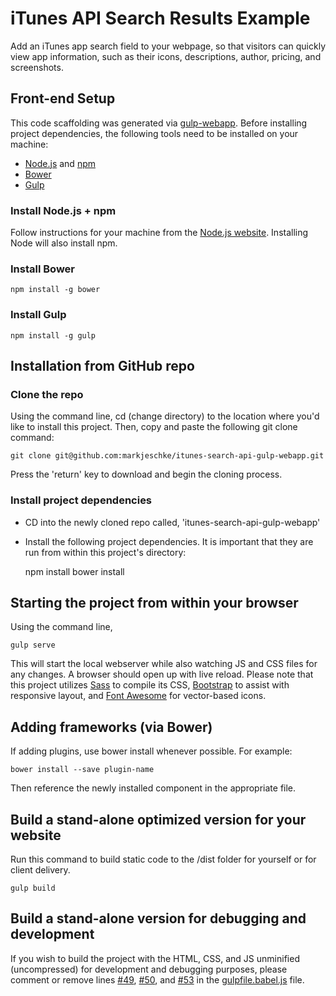 # iTunes API Search Results Example

Add an iTunes app search field to your webpage, so that visitors can quickly view app information, such as their icons, descriptions, author, pricing, and screenshots.

## Front-end Setup

 This code scaffolding was generated via [gulp-webapp](https://github.com/yeoman/generator-gulp-webapp). Before installing project dependencies, the following tools need to be installed on your machine:

- [Node.js](http://nodejs.org) and [npm](http://npmjs.com)
- [Bower](http://bower.io)
- [Gulp](http://gulpjs.com)


### Install Node.js + npm
Follow instructions for your machine from the [Node.js website](https://nodejs.org/download/). Installing Node will also install npm.

### Install Bower

    npm install -g bower

### Install Gulp

    npm install -g gulp

## Installation from GitHub repo

### Clone the repo

Using the command line, cd (change directory) to the location where you'd like to install this project. Then, copy and paste the following git clone command: 

	git clone git@github.com:markjeschke/itunes-search-api-gulp-webapp.git 

Press the 'return' key to download and begin the cloning process.

### Install project dependencies

* CD into the newly cloned repo called, 'itunes-search-api-gulp-webapp'
* Install the following project dependencies. It is important that they are run from within this project's directory:

	npm install
	bower install

## Starting the project from within your browser

Using the command line, 

    gulp serve

This will start the local webserver while also watching JS and CSS files for any changes.  A browser should open up with live reload. Please note that this project utilizes [Sass](http://sass-lang.com/) to compile its CSS, [Bootstrap](https://getbootstrap.com/) to assist with responsive layout, and [Font Awesome](https://fortawesome.github.io/Font-Awesome/icons/) for vector-based icons.

## Adding frameworks (via Bower)

If adding plugins, use bower install whenever possible.  For example:

    bower install --save plugin-name

Then reference the newly installed component in the appropriate file.

## Build a stand-alone optimized version for your website

Run this command to build static code to the /dist folder for yourself or for client delivery.

    gulp build

## Build a stand-alone version for debugging and development

 If you wish to build the project with the HTML, CSS, and JS unminified (uncompressed) for development and debugging purposes, please comment or remove lines [#49](https://github.com/markjeschke/itunes-search-api-gulp-webapp/blob/master/gulpfile.babel.js#L49), [#50](https://github.com/markjeschke/itunes-search-api-gulp-webapp/blob/master/gulpfile.babel.js#L50), and [#53](https://github.com/markjeschke/itunes-search-api-gulp-webapp/blob/master/gulpfile.babel.js#L53) in the [gulpfile.babel.js](https://github.com/markjeschke/itunes-search-api-gulp-webapp/blob/master/gulpfile.babel.js) file.




